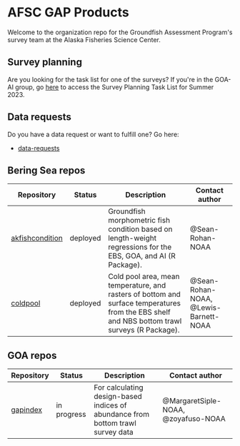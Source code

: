 # AFSC GAP Products
Welcome to the organization repo for the Groundfish Assessment Program's survey team at the Alaska Fisheries Science Center. 

## Survey planning
Are you looking for the task list for one of the surveys? If you're in the GOA-AI group, go [here](https://github.com/orgs/afsc-gap-products/projects/4) to access the Survey Planning Task List for Summer 2023.

## Data requests
Do you have a data request or want to fulfill one? Go here:

* [data-requests](https://github.com/afsc-gap-products/data-requests)

## Bering Sea repos
| Repository        | Status           | Description | Contact author  |
| ------------- |-------------| -----|-----|
| [akfishcondition](https://github.com/afsc-gap-products/akfishcondition) | deployed | Groundfish morphometric fish condition based on length-weight regressions for the EBS, GOA, and AI (R Package). | @Sean-Rohan-NOAA |
| [coldpool](https://github.com/afsc-gap-products/coldpool)      | deployed | Cold pool area, mean temperature, and rasters of bottom and surface temperatures from the EBS shelf and NBS bottom trawl surveys (R Package).  | @Sean-Rohan-NOAA, @Lewis-Barnett-NOAA |


## GOA repos
| Repository        | Status           | Description | Contact author  |
| ------------- |-------------| -----|-----|
| [gapindex](https://github.com/afsc-gap-products/gapindex)      | in progress | For calculating design-based indices of abundance from bottom trawl survey data   | @MargaretSiple-NOAA, @zoyafuso-NOAA |
